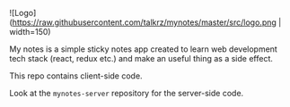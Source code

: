 ![Logo](https://raw.githubusercontent.com/talkrz/mynotes/master/src/logo.png | width=150)

My notes is a simple sticky notes app created to learn web development tech
stack (react, redux etc.) and make an useful thing as a side effect.

This repo contains client-side code.

Look at the `mynotes-server` repository for the server-side code.
